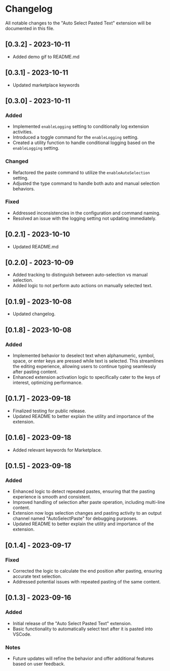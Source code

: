 # Changelog

All notable changes to the "Auto Select Pasted Text" extension will be documented in this file.

## [0.3.2] - 2023-10-11
- Added demo gif to README.md

## [0.3.1] - 2023-10-11
- Updated marketplace keywords

## [0.3.0] - 2023-10-11
### Added
- Implemented `enableLogging` setting to conditionally log extension activities.
- Introduced a toggle command for the `enableLogging` setting.
- Created a utility function to handle conditional logging based on the `enableLogging` setting.
  
### Changed
- Refactored the paste command to utilize the `enableAutoSelection` setting.
- Adjusted the type command to handle both auto and manual selection behaviors.
  
### Fixed
- Addressed inconsistencies in the configuration and command naming.
- Resolved an issue with the logging setting not updating immediately.

## [0.2.1] - 2023-10-10
- Updated README.md

## [0.2.0] - 2023-10-09
- Added tracking to distinguish between auto-selection vs manual selection.
- Added logic to not perform auto actions on manually selected text.

## [0.1.9] - 2023-10-08
- Updated changelog.

## [0.1.8] - 2023-10-08

### Added
- Implemented behavior to deselect text when alphanumeric, symbol, space, or enter keys are pressed while text is selected. This streamlines the editing experience, allowing users to continue typing seamlessly after pasting content.
- Enhanced extension activation logic to specifically cater to the keys of interest, optimizing performance.

## [0.1.7] - 2023-09-18
- Finalized testing for public release.
- Updated README to better explain the utility and importance of the extension.

## [0.1.6] - 2023-09-18
- Added relevant keywords for Marketplace.

## [0.1.5] - 2023-09-18

### Added
- Enhanced logic to detect repeated pastes, ensuring that the pasting experience is smooth and consistent.
- Improved handling of selection after paste operation, including multi-line content.
- Extension now logs selection changes and pasting activity to an output channel named "AutoSelectPaste" for debugging purposes.
- Updated README to better explain the utility and importance of the extension.

## [0.1.4] - 2023-09-17

### Fixed
- Corrected the logic to calculate the end position after pasting, ensuring accurate text selection.
- Addressed potential issues with repeated pasting of the same content.

## [0.1.3] - 2023-09-16

### Added
- Initial release of the "Auto Select Pasted Text" extension.
- Basic functionality to automatically select text after it is pasted into VSCode.

### Notes
- Future updates will refine the behavior and offer additional features based on user feedback.
